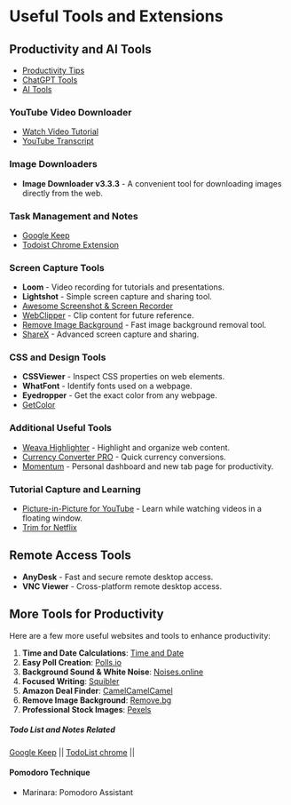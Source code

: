 # Useful Tools and Extensions

## Productivity and AI Tools

- [Productivity Tips](https://github.com/atiq-shumon/Prod-tools-health-exer-meet-life-skills-medi-comm-inspi-leader-succ-yog-cele-nego-deba-mind-subcon/blob/main/README.md)
- [ChatGPT Tools](https://github.com/atiq-shumon/Chat_gpt_prompt_engineering_ai_chatgpt/tree/main/ChatGpt_Tools)  
- [AI Tools](https://github.com/atiq-shumon/Chat_gpt_Bing_bard_prompt_engineering_ai_chatgpt_claude_cursor_ai/tree/main/%F0%9F%98%80%F0%9F%98%80ai_tools)

### YouTube Video Downloader

- [Watch Video Tutorial](https://www.youtube.com/watch?v=eC18IgD3N0A&ab_channel=Shopify%2B%2B)
- [YouTube Transcript](https://glasp.co/welcome/transcript)

### Image Downloaders
- **Image Downloader v3.3.3** - A convenient tool for downloading images directly from the web.

### Task Management and Notes
- [Google Keep](https://chrome.google.com/webstore/detail/google-keep-chrome-extens/lpcaedmchfhocbbapmcbpinfpgnhiddi)
- [Todoist Chrome Extension](https://chrome.google.com/webstore/detail/todoist-for-chrome/jldhpllghnbhlbpcmnajkpdmadaolakh)

### Screen Capture Tools
- **Loom** - Video recording for tutorials and presentations.
- **Lightshot** - Simple screen capture and sharing tool.
- [Awesome Screenshot & Screen Recorder](https://chrome.google.com/webstore/detail/awesome-screenshot-screen/nlipoenfbbikpbjkfpfillcgkoblgpmj?hl=en)
- [WebClipper](https://chrome.google.com/webstore/detail/notebook-web-clipper/cneaciknhhaahhdediboeafhdlbdoodg) - Clip content for future reference.
- [Remove Image Background](https://www.remove.bg/) - Fast image background removal tool.
- [ShareX](https://getsharex.com/) - Advanced screen capture and sharing.

### CSS and Design Tools
- **CSSViewer** - Inspect CSS properties on web elements.
- **WhatFont** - Identify fonts used on a webpage.
- **Eyedropper** - Get the exact color from any webpage.
- [GetColor](https://chrome.google.com/webstore/detail/getcolor/...)

### Additional Useful Tools
- [Weava Highlighter](https://chrome.google.com/webstore/detail/weava-highlighter/...) - Highlight and organize web content.
- [Currency Converter PRO](https://chrome.google.com/webstore/detail/currency-converter/...) - Quick currency conversions.
- [Momentum](https://chrome.google.com/webstore/detail/momentum/...) - Personal dashboard and new tab page for productivity.

### Tutorial Capture and Learning
- [Picture-in-Picture for YouTube](https://chrome.google.com/webstore/detail/picture-in-picture-for-ch/ekoomohieogfomodjdjjfdammloodeih) - Learn while watching videos in a floating window.
- [Trim for Netflix](https://chrome.google.com/webstore/detail/trim-netflix/...)

## Remote Access Tools
- **AnyDesk** - Fast and secure remote desktop access.
- **VNC Viewer** - Cross-platform remote desktop access.

## More Tools for Productivity
Here are a few more useful websites and tools to enhance productivity:

1. **Time and Date Calculations**: [Time and Date](https://www.timeanddate.com/)
2. **Easy Poll Creation**: [Polls.io](https://polls.io/)
3. **Background Sound & White Noise**: [Noises.online](https://noises.online/)
4. **Focused Writing**: [Squibler](https://www.squibler.io/dangerous-wri...)
5. **Amazon Deal Finder**: [CamelCamelCamel](https://camelcamelcamel.com/)
6. **Remove Image Background**: [Remove.bg](https://www.remove.bg/)
7. **Professional Stock Images**: [Pexels](https://www.pexels.com/)

##### Todo List and Notes Related
[Google Keep](https://chrome.google.com/webstore/detail/google-keep-chrome-extens/lpcaedmchfhocbbapmcbpinfpgnhiddi) || [TodoList chrome](https://chrome.google.com/webstore/detail/todoist-for-chrome/jldhpllghnbhlbpcmnajkpdmadaolakh) || []()

#### Pomodoro Technique

 - Marinara: Pomodoro Assistant

